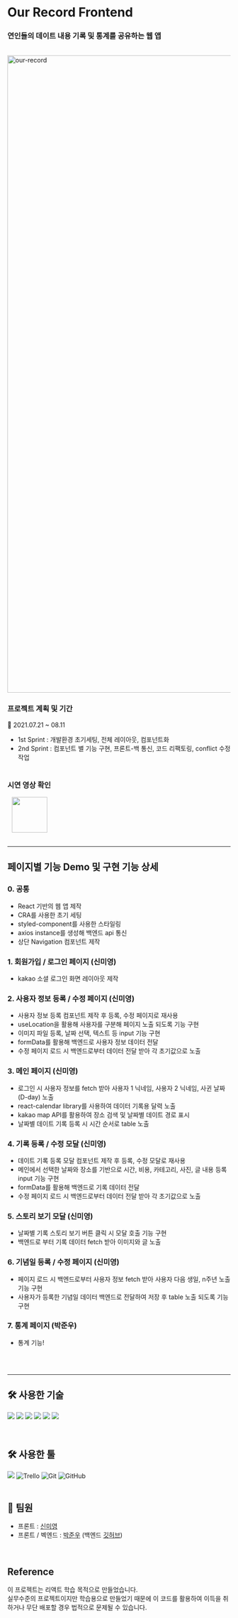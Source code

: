 # Our Record Frontend

### 연인들의 데이트 내용 기록 및 통계를 공유하는 웹 앱
<br>
<img width="1435" alt="our-record" src="https://user-images.githubusercontent.com/76767572/133405209-efe9247b-2af0-4531-bd34-4fcbe85152ff.png">

### 프로젝트 계획 및 기간

📆  2021.07.21 ~ 08.11

- 1st Sprint : 개발환경 초기세팅, 전체 레이아웃, 컴포넌트화
- 2nd Sprint : 컴포넌트 별 기능 구현, 프론트-백 통신, 코드 리팩토링, conflict 수정 작업
<br><br>

### 시연 영상 확인
<a href="https://youtu.be/0f0u_wUW_nY">
    <img src="https://img.shields.io/badge/YouTube-FF0000?style=for-the-badge&logo=youtube&logoColor=white/"
        style="width: 80px; height : auto; margin-left : 10px; margin-right : 10px;"/>
</a>  
<br><br>

---

## 페이지별 기능 Demo 및 구현 기능 상세

### 0. 공통
- React 기반의 웹 앱 제작 
- CRA를 사용한 초기 세팅
- styled-component를 사용한 스타일링
- axios instance를 생성해 백엔드 api 통신
- 상단 Navigation 컴포넌트 제작

### 1. 회원가입 / 로그인 페이지 (신미영)

- kakao 소셜 로그인 화면 레이아웃 제작 

### 2. 사용자 정보 등록 / 수정 페이지 (신미영)
- 사용자 정보 등록 컴포넌트 제작 후 등록, 수정 페이지로 재사용
- useLocation을 활용해 사용자를 구분해 페이지 노출 되도록 기능 구현
- 이미지 파일 등록, 날짜 선택, 텍스트 등 input 기능 구현
- formData를 활용해 백엔드로 사용자 정보 데이터 전달
- 수정 페이지 로드 시 백엔드로부터 데이터 전달 받아 각 초기값으로 노출

### 3. 메인 페이지 (신미영)

- 로그인 시 사용자 정보를 fetch 받아 사용자 1 닉네임, 사용자 2 닉네임, 사귄 날짜(D-day) 노출
- react-calendar library를 사용하여 데이터 기록용 달력 노출
- kakao map API를 활용하여 장소 검색 및 날짜별 데이트 경로 표시
- 날짜별 데이트 기록 등록 시 시간 순서로 table 노출

### 4. 기록 등록 / 수정 모달 (신미영)

- 데이트 기록 등록 모달 컴포넌트 제작 후 등록, 수정 모달로 재사용
- 메인에서 선택한 날짜와 장소를 기반으로 시간, 비용, 카테고리, 사진, 글 내용 등록 input 기능 구현
- formData를 활용해 백엔드로 기록 데이터 전달
- 수정 페이지 로드 시 백엔드로부터 데이터 전달 받아 각 초기값으로 노출

### 5. 스토리 보기 모달 (신미영)

- 날짜별 기록 스토리 보기 버튼 클릭 시 모달 호출 기능 구현 
- 백엔드로 부터 기록 데이터 fetch 받아 이미지와 글 노출 

### 6. 기념일 등록 / 수정 페이지 (신미영)

- 페이지 로드 시 백엔드로부터 사용자 정보 fetch 받아 사용자 다음 생일, n주년 노출 기능 구현
- 사용자가 등록한 기념일 데이터 백엔드로 전달하여 저장 후 table 노출 되도록 기능 구현

### 7. 통계 페이지 (박준우)

- 통계 기능!
  
<br><br>

---

## 🛠 사용한 기술

<img src="https://img.shields.io/badge/HTML5-E34F26?style=for-the-badge&logo=html5&logoColor=white"/> <img src="https://img.shields.io/badge/CSS3-1572B6?style=for-the-badge&logo=css3&logoColor=white"/> <img src="https://img.shields.io/badge/React-20232A?style=for-the-badge&logo=react&logoColor=61DAFB"/> <img src="https://img.shields.io/badge/React_Router-CA4245?style=for-the-badge&logo=react-router&logoColor=white"/> <img src="https://img.shields.io/badge/styled--components-DB7093?style=for-the-badge&logo=styled-components&logoColor=white"/> <img src="https://img.shields.io/badge/JavaScript-323330?style=for-the-badge&logo=javascript&logoColor=F7DF1E"/>


<br>

## 🛠 사용한 툴

<img src="https://img.shields.io/badge/Slack-4A154B?style=for-the-badge&logo=slack&logoColor=white"/> <img alt="Trello" src="https://img.shields.io/badge/Trello-%23026AA7.svg?style=for-the-badge&logo=Trello&logoColor=white"/> <img alt="Git" src="https://img.shields.io/badge/git-%23F05033.svg?style=for-the-badge&logo=git&logoColor=white"/>
<img alt="GitHub" src="https://img.shields.io/badge/github-%23121011.svg?style=for-the-badge&logo=github&logoColor=white"/>
<br>
<br>

## 👥 팀원

- 프론트 : [신미영](https://github.com/smy0102)
- 프론트 / 벡엔드 : [박준우](https://github.com/AutumnWithJay) 
  (백엔드 [깃허브](https://github.com/our-record/our-record-server))

<br>


## Reference

이 프로젝트는 리액트 학습 목적으로 만들었습니다.<br>
실무수준의 프로젝트이지만 학습용으로 만들었기 때문에 이 코드를 활용하여 이득을 취하거나 무단 배포할 경우 법적으로 문제될 수 있습니다.
